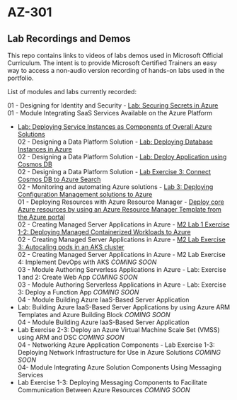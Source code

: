 # AZ-301


## Lab Recordings and Demos

This repo contains links to videos of labs demos used in Microsoft Official Curriculum.
The intent is to provide Microsoft Certified Trainers an easy way to access a non-audio version recording of hands-on labs used in the portfolio.

List of modules and labs currently recorded:

01 - Designing for Identity and Security -  [Lab: Securing Secrets in Azure](https://wwlcontent.azureedge.net/moc/Exported/AZ-301\AZ-301-T01-M1%20Microsoft%20Azure%20Architect%20Design.mp4)  
01 - Module Integrating SaaS Services Available on the Azure Platform
 -  [Lab: Deploying Service Instances as Components of Overall Azure Solutions](https://wwlcontent.azureedge.net/moc/Exported/AZ-301\AZ-301%20T01%20M2%20Deploy%20Function%20App,%20Cognitive%20Service,%20Logic%20App.mp4)  
02 - Designing a Data Platform Solution -  [Lab: Deploying Database Instances in Azure 
](https://wwlcontent.azureedge.net/moc/Exported/AZ-301\AZ-301%20T02%20M2.mp4)  
02 - Designing a Data Platform Solution -  [Lab: Deploy Application using Cosmos DB](https://wwlcontent.azureedge.net/moc/Exported/AZ-301\AZ-301%20T02%20M2%20E2%20-%20Deploy%20Application%20using%20Cosmos%20DB.mp4)  
02 - Designing a Data Platform Solution -  [Lab Exercise 3: Connect Cosmos DB to Azure Search](https://wwlcontent.azureedge.net/moc/Exported/AZ-301\AZ-301%20T02%20M2%20E3%20-%20Connect%20Cosmos%20DB%20to%20Azure%20Search.mp4)  
02 - Monitoring and automating Azure solutions -  [Lab 3: Deploying Configuration Management solutions to Azure](https://wwlcontent.azureedge.net/moc/Exported/AZ-301\AZ-301%20T02%20M3%20-%20Deploying%20Configuration%20Management.mp4)  
01 - Deploying Resources with Azure Resource Manager -  [Deploy core Azure resources by using an Azure Resource Manager Template from the Azure portal](https://wwlcontent.azureedge.net/moc/Exported/AZ-301\AZ-301%20T03%20M1%20-%20Deploy%20Virtual%20Network%20using%20Azure%20Building%20Blocks.mp4)  
02 - Creating Managed Server Applications in Azure -  [M2 Lab 1 Exercise 1-2: Deploying Managed Containerized Workloads to Azure](https://wwlcontent.azureedge.net/moc/Exported/AZ-301\AZ-301%20T03%20M2%20E1%20and%20E2%20-%20Create%20Azure%20Kubernetes%20Service%20(AKS)%20Cluster.mp4)  
02 - Creating Managed Server Applications in Azure -  [M2 Lab Exercise 3: Autocaling pods in an AKS cluster](https://wwlcontent.azureedge.net/moc/Exported/AZ-301\AZ-301%20T03%20M2%20Exercise%203%20-%20Autoscaling%20pods%20in%20an%20AKS%20Cluster.mp4)  
02 - Creating Managed Server Applications in Azure -  M2 Lab Exercise 4: Implement DevOps with AKS _COMING SOON_  
03 - Module Authoring Serverless Applications in Azure -  Lab: Exercise 1 and 2: Create Web App _COMING SOON_  
03 - Module Authoring Serverless Applications in Azure -  Lab: Exercise 3: Deploy a Function App _COMING SOON_  
04 - Module Building Azure IaaS-Based Server Application
 -  Lab: Building Azure IaaS-Based Server Applications by using Azure ARM Templates and Azure Building Block _COMING SOON_  
04 - Module Building Azure IaaS-Based Server Application
 -  Lab Exercise 2-3: Deploy an Azure Virtual Machine Scale Set (VMSS) using ARM and DSC _COMING SOON_  
04 - Networking Azure Application Components -  Lab Exercise 1-3: Deploying Network Infrastructure for Use in Azure Solutions _COMING SOON_  
04- Module Integrating Azure Solution Components Using Messaging Services
 -  Lab Exercise 1-3:  Deploying Messaging Components to Facilitate Communication Between Azure Resources  _COMING SOON_  
